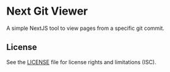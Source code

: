 # Next Git Viewer

A simple NextJS tool to view pages from a specific git commit.

## License

See the [LICENSE](LICENSE) file for license rights and limitations (ISC).
